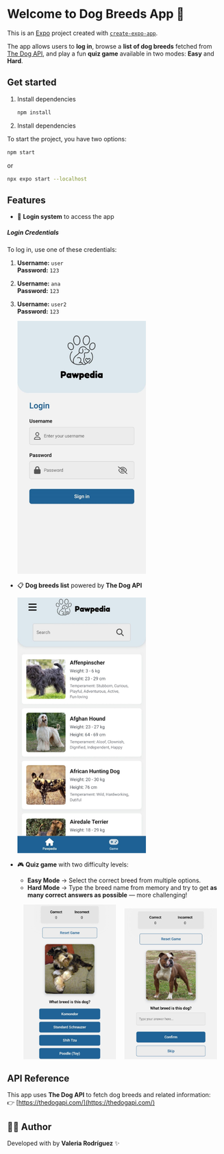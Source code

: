 # Welcome to Dog Breeds App 👋

This is an [Expo](https://expo.dev) project created with [`create-expo-app`](https://www.npmjs.com/package/create-expo-app).

The app allows users to **log in**, browse a **list of dog breeds** fetched from [The Dog API](https://thedogapi.com/), and play a fun **quiz game** available in two modes: **Easy** and **Hard**.  

## Get started

1. Install dependencies

   ```bash
   npm install
   ```
   
2. Install dependencies

To start the project, you have two options:
   ```bash
  npm start
  ```
   or
   ```bash
   npx expo start --localhost
   ```

## Features

- 🔐 **Login system** to access the app

 ##### Login Credentials
 
To log in, use one of these credentials:

1. **Username:** `user`  
   **Password:** `123`

2. **Username:** `ana`  
   **Password:** `123`

3. **Username:** `user2`  
   **Password:** `123`
     
   <img src="./assets//images/Login_Screenshot.jpeg" alt="Login Screenshot" width="300" alt="Login Screenshot" />

- 📋 **Dog breeds list** powered by **The Dog API**
  
   <img src="./assets//images/Dogs-breeds-list_Screenshot.jpeg" alt="Breeds Screenshot" width="300" alt="Breeds Screenshot" />


- 🎮 **Quiz game** with two difficulty levels:  
  - **Easy Mode** → Select the correct breed from multiple options.  
  - **Hard Mode** → Type the breed name from memory and try to get **as many correct answers as possible** — more challenging! 

   <p align="center">
      <img src="./assets/images/Easy_mode.jpeg" alt="Easy Mode" width="45%" alt="Easy mode screenshot"/>
      &nbsp;&nbsp;&nbsp;
      <img src="./assets/images/Hard_mode.jpeg" alt="Hard Mode" width="45%" alt="Hard mode screenshot"" />
   </p>

## API Reference

This app uses **The Dog API** to fetch dog breeds and related information:  
👉 [https://thedogapi.com/](https://thedogapi.com/) 

## 👩‍💻 Author

Developed with by **Valeria Rodríguez** ✨  
